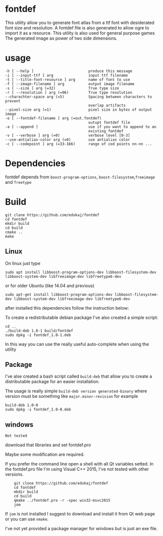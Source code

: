 # fontdef
This utility allow you to generate font atlas from a ttf font with
desiderated font size and resolution. 
A fontdef file is also generated to allow ogre to import it as a resource.
This utility is also used for general purpose games
The generated image as power of two side dimensions.

# usage

	-h [ --help ]                         produce this message
	-i [ --input-ttf ] arg                input ttf filename
	-t [ --title-font-resource ] arg      name of font to use
	-f [ --image-filename ] arg           output image filename
	-s [ --size ] arg (=32)               True type size
	-r [ --resolution ] arg (=96)         True type resolution
	--charachter-space arg (=5)           Spacing between characters to prevent 
	                                      overlap artifacts
	--pixel-size arg (=1)                 pixel size in bytes of output image
	-o [ --fontdef-filename ] arg (=out.fontdef)
	                                      outupt fontdef file
	-a [ --append ]                       use if you want to append to an 
	                                      existing fontdef
	-v [ --verbose ] arg (=0)             verbose level [0-3]
	--use-antialias-color arg (=0)        use antialias color
	-c [ --codepoint ] arg (=33-166)      range of cod points nn-nn ...


# Dependencies 
fontdef depends from `boost-program-options`, `boost-filesystem`,`freeimage` and `freetype`

# Build

	git clone https://github.com/edukaj/fontdef
    cd fontdef
	mkdir build
	cd build
	cmake ..
	make

## Linux
On linux just type 

	sudo apt install libboost-program-options-dev libboost-filesystem-dev libboost-system-dev libfreeimage-dev libfreetype6-dev


or for older Ubuntu (like 14.04 and previous)

	sudo apt-get install libboost-program-options-dev libboost-filesystem-dev libboost-system-dev libfreeimage-dev libfreetype6-dev
	
after installed this dependencies follow the instruction below:


To create a redistributable debian package I've also created a simple script:
        
	cd ..
	./build-deb 1.0-1 build/fontdef
    sudo dpkg -i fontdef_1.0-1.deb

In this way you can use the really useful auto-complete when using the utility

## Package
I've alse created a bash script called `build-deb` that allow you to 
create a distributable package for an easier installation.

The usage is really simple `build-deb version generated-binary` where version
must be something like `major.minor-revision` for example 

	build-deb 1.0-0 
	sudo dpkg -i fontdef_1.0-0.deb

## windows

``Not tested``

download that libraries and set fontdef.pro 

Maybe some modification are required. 

If you prefer the command line open a shell with all Qt variables setted. In the fontdef.pro file I'm using Visual C++ 2015, 
I've not tested with other versions.


        git clone https://github.com/edukaj/fontdef
        cd fontdef
        mkdir build
        cd build
        qmake ../fontdef.pro -r -spec win32-msvc2015
        jom 
 
If `jom` is not installed I suggest to download and install it from Qt web page or you can use `nmake`.

I've not yet provided a package manager for windows but is just an exe file.
